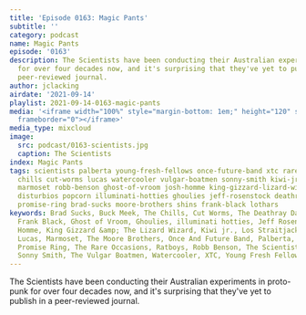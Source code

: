 ```yaml
---
title: 'Episode 0163: Magic Pants'
subtitle: ''
category: podcast
name: Magic Pants
episode: '0163'
description: The Scientists have been conducting their Australian experiments in proto-punk
  for over four decades now, and it's surprising that they've yet to publish in a
  peer-reviewed journal.
author: jclacking
airdate: '2021-09-14'
playlist: 2021-09-14-0163-magic-pants
media: '<iframe width="100%" style="margin-bottom: 1em;" height="120" src="https://www.mixcloud.com/widget/iframe/?feed=%2Fthe-lacking-org%2Flfacmk-163-magic-pants%2F&hide_artwork=1&hide_cover=1&light=1"
  frameborder="0"></iframe>'
media_type: mixcloud
image:
  src: podcast/0163-scientists.jpg
  caption: The Scientists
index: Magic Pants
tags: scientists palberta young-fresh-fellows once-future-band xtc rare-occasions
  chills cut-worms lucas watercooler vulgar-boatmen sonny-smith kiwi-jr buck-meek
  marmoset robb-benson ghost-of-vroom josh-homme king-gizzard-lizard-wizard ratboys
  disturbios popcorn illuminati-hotties ghoulies jeff-rosenstock deathray-davies los-straitjackets
  promise-ring brad-sucks moore-brothers shins frank-black lothars
keywords: Brad Sucks, Buck Meek, The Chills, Cut Worms, The Deathray Davies, Disturbios,
  Frank Black, Ghost of Vroom, Ghoulies, illuminati hotties, Jeff Rosenstock, Josh
  Homme, King Gizzard &amp; The Lizard Wizard, Kiwi jr., Los Straitjackets, The Lothars,
  Lucas, Marmoset, The Moore Brothers, Once And Future Band, Palberta, Popcorn, The
  Promise Ring, The Rare Occasions, Ratboys, Robb Benson, The Scientists, The Shins,
  Sonny Smith, The Vulgar Boatmen, Watercooler, XTC, Young Fresh Fellows
---
```

The Scientists have been conducting their Australian experiments in proto-punk for over four decades now, and it's surprising that they've yet to publish in a peer-reviewed journal.
